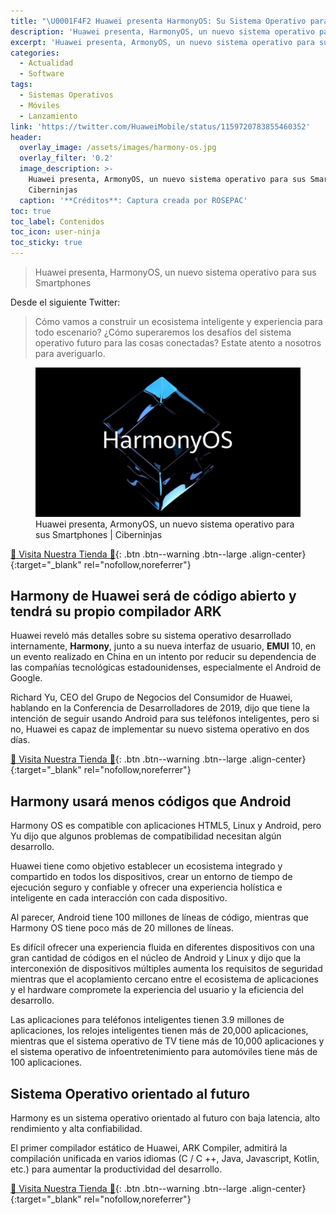 ```yaml
---
title: "\U0001F4F2 Huawei presenta HarmonyOS: Su Sistema Operativo para Smartphones"
description: 'Huawei presenta, HarmonyOS, un nuevo sistema operativo para sus Smartphones'
excerpt: 'Huawei presenta, ArmonyOS, un nuevo sistema operativo para sus Smartphones'
categories:
  - Actualidad
  - Software
tags:
  - Sistemas Operativos
  - Móviles
  - Lanzamiento
link: 'https://twitter.com/HuaweiMobile/status/1159720783855460352'
header:
  overlay_image: /assets/images/harmony-os.jpg
  overlay_filter: '0.2'
  image_description: >-
    Huawei presenta, ArmonyOS, un nuevo sistema operativo para sus Smartphones |
    Ciberninjas
  caption: '**Créditos**: Captura creada por ROSEPAC'
toc: true
toc_label: Contenidos
toc_icon: user-ninja
toc_sticky: true
---
```


> Huawei presenta, HarmonyOS, un nuevo sistema operativo para sus Smartphones

Desde el siguiente Twitter:

<twitter-widget class="twitter-tweet twitter-tweet-rendered" id="twitter-widget-0" style="position: static; visibility: visible; display: block; transform: rotate(0deg); max-width: 100%; width: 500px; min-width: 220px; margin-top: 10px; margin-bottom: 10px;" data-tweet-id="1159720783855460352"></twitter-widget>

<script async="" src="https://platform.twitter.com/widgets.js" charset="utf-8"></script>

> C&oacute;mo vamos a construir un ecosistema inteligente y experiencia para todo escenario? &iquest;C&oacute;mo superaremos los desaf&iacute;os del sistema operativo futuro para las cosas conectadas? Estate atento a nosotros para averiguarlo.

<figure><a class="image-popup" href="/assets/images/harmony-os.jpg"><img src="/assets/images/harmony-os.jpg" /></a><figcaption>Huawei presenta, ArmonyOS, un nuevo sistema operativo para sus Smartphones | Ciberninjas</figcaption></figure>

[🎁 Visita Nuestra Tienda 🎁](https://www.amazon.es/shop/cibercursos){: .btn .btn--warning .btn--large .align-center}{:target="_blank" rel="nofollow,noreferrer"}

## Harmony de Huawei ser&aacute; de c&oacute;digo abierto y tendr&aacute; su propio compilador ARK

Huawei revel&oacute; m&aacute;s detalles sobre su sistema operativo desarrollado internamente, **Harmony**, junto a su nueva interfaz de usuario, **EMUI** 10, en un evento realizado en China en un intento por reducir su dependencia de las compa&ntilde;&iacute;as tecnol&oacute;gicas estadounidenses, especialmente el Android de Google.

Richard Yu, CEO del Grupo de Negocios del Consumidor de Huawei, hablando en la Conferencia de Desarrolladores de 2019, dijo que tiene la intenci&oacute;n de seguir usando Android para sus tel&eacute;fonos inteligentes, pero si no, Huawei es capaz de implementar su nuevo sistema operativo en dos d&iacute;as.

[🎁 Visita Nuestra Tienda 🎁](https://www.amazon.es/shop/cibercursos){: .btn .btn--warning .btn--large .align-center}{:target="_blank" rel="nofollow,noreferrer"}

## Harmony usar&aacute; menos c&oacute;digos que Android

Harmony OS es compatible con aplicaciones HTML5, Linux y Android, pero Yu dijo que algunos problemas de compatibilidad necesitan alg&uacute;n desarrollo.

Huawei tiene como objetivo establecer un ecosistema integrado y compartido en todos los dispositivos, crear un entorno de tiempo de ejecuci&oacute;n seguro y confiable y ofrecer una experiencia hol&iacute;stica e inteligente en cada interacci&oacute;n con cada dispositivo.

Al parecer, Android tiene 100 millones de l&iacute;neas de c&oacute;digo, mientras que Harmony OS tiene poco m&aacute;s de 20 millones de l&iacute;neas.

Es dif&iacute;cil ofrecer una experiencia fluida en diferentes dispositivos con una gran cantidad de c&oacute;digos en el n&uacute;cleo de Android y Linux y dijo que la interconexi&oacute;n de dispositivos m&uacute;ltiples aumenta los requisitos de seguridad mientras que el acoplamiento cercano entre el ecosistema de aplicaciones y el hardware compromete la experiencia del usuario y la eficiencia del desarrollo.

Las aplicaciones para tel&eacute;fonos inteligentes tienen 3.9 millones de aplicaciones, los relojes inteligentes tienen m&aacute;s de 20,000 aplicaciones, mientras que el sistema operativo de TV tiene m&aacute;s de 10,000 aplicaciones y el sistema operativo de infoentretenimiento para autom&oacute;viles tiene m&aacute;s de 100 aplicaciones.

## Sistema Operativo orientado al futuro

Harmony es un sistema operativo orientado al futuro con baja latencia, alto rendimiento y alta confiabilidad.

El primer compilador est&aacute;tico de Huawei, ARK Compiler, admitir&aacute; la compilaci&oacute;n unificada en varios idiomas (C / C ++, Java, Javascript, Kotlin, etc.) para aumentar la productividad del desarrollo.

[🎁 Visita Nuestra Tienda 🎁](https://www.amazon.es/shop/cibercursos){: .btn .btn--warning .btn--large .align-center}{:target="_blank" rel="nofollow,noreferrer"}